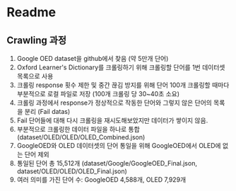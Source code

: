 # Readme

## Crawling 과정
1. Google OED dataset을 github에서 찾음 (약 5만개 단어)
2. Oxford Learner's Dictionary를 크롤링하기 위해 크롤링할 단어를 1번 데이터셋 목록으로 사용
3. 크롤링 response 횟수 제한 및 중간 끊김 방지를 위해 단어 100개 크롤링할 때마다 부분적으로 로컬 파일로 저장 (100개 크롤링 당 30~40초 소요)
4. 크롤링 과정에서 response가 정상적으로 작동한 단어와 그렇지 않은 단어의 목록을 분리 (Fail datas)
5. Fail 단어들에 대해 다시 크롤링을 재시도해보았지만 데이터가 쌓이지 않음.
6. 부분적으로 크롤링한 데이터 파일을 하나로 통합 (dataset/OLED/OLED/OLED_Combined.json)
7. GoogleOED와 OLED 데이터셋의 단어 통일을 위해 GoogleOED에서 OLED에 없는 단어 제외
8. 통일된 단어 총 15,512개 (dataset/Google/GoogleOED_Final.json, dataset/OLED/OLED/OLED_Final.json)
9. 여러 의미를 가진 단어 수: GoogleOED 4,588개, OLED 7,929개 
